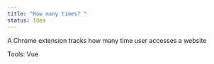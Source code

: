 ```yaml
---
title: "How many times? "
status: Idea
---
```


A Chrome extension tracks how many time user accesses a website

Tools: Vue
